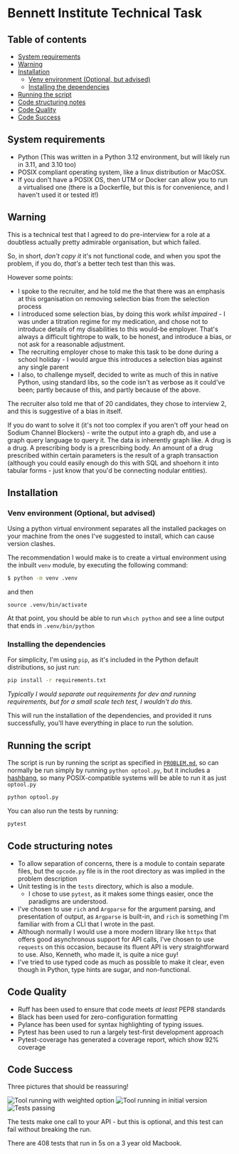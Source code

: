 # Bennett Institute Technical Task <!-- omit in toc -->

## Table of contents <!-- omit in toc -->

- [System requirements](#system-requirements)
- [Warning](#warning)
- [Installation](#installation)
  - [Venv environment (Optional, but advised)](#venv-environment-optional-but-advised)
  - [Installing the dependencies](#installing-the-dependencies)
- [Running the script](#running-the-script)
- [Code structuring notes](#code-structuring-notes)
- [Code Quality](#code-quality)
- [Code Success](#code-success)


## System requirements

- Python (This was written in a Python 3.12 environment, but will likely run in 3.11, and 3.10 too)
- POSIX compliant operating system, like a linux distribution or MacOSX.
- If you don't have a POSIX OS, then UTM or Docker can allow you to run a virtualised one (there is a Dockerfile, but this is for convenience, and I haven't used it or tested it!)

## Warning

This is a technical test that I agreed to do pre-interview for a role at a doubtless actually pretty admirable organisation, but which failed.

So, in short, _don't copy it_ it's not functional code, and when you spot the problem, if you do, _that's_ a better tech test than
this was.

However some points:

- I spoke to the recruiter, and he told me the that there was an emphasis at this organisation on removing selection bias from the selection process
- I introduced some selection bias, by doing this work _whilst impaired_ - I was under a titration regime for my medication, and chose not to introduce details of my disabilities to this would-be employer.  That's always a difficult tightrope to walk, to be honest, and introduce a bias, or not ask for a reasonable adjustment.
- The recruiting employer chose to make this task to be done during a school holiday - I would argue this introduces a selection bias against any single parent
- I also, to challenge myself, decided to write as much of this in native Python, using standard libs, so the code isn't as verbose as it could've been; partly because of this, and partly because of the above.

The recruiter also told me that of 20 candidates, they chose to interview 2, and this is suggestive of a bias in itself.

If you do want to solve it (it's not too complex if you aren't off your head on Sodium Channel Blockers) - write the output into a graph db, and use a graph query language to query it.  The data is inherently graph like.  A drug is a drug.  A prescribing body is a prescribing body.  An amount of a drug prescribed within certain parameters is the result of a graph transaction (although you could easily enough do this with SQL and shoehorn it into tabular forms - just know that you'd be connecting nodular entities).

## Installation

### Venv environment (Optional, but advised)

Using a python virtual environment separates all the installed packages on your machine from the ones I've suggested to install, which can cause version clashes.

The recommendation I would make is to create a virtual environment using the inbuilt `venv` module, by executing the following command:

```sh
$ python -m venv .venv
```

and then

```
source .venv/bin/activate
```

At that point, you should be able to run `which python` and see a line output that ends in `.venv/bin/python`

### Installing the dependencies

For simplicity, I'm using `pip`, as it's included in the Python default distributions, so just run:

```sh
pip install -r requirements.txt
```

_Typically I would separate out requirements for dev and running requirements, but for a small scale tech test, I wouldn't do this._

This will run the installation of the dependencies, and provided it runs successfully, you'll have everything in place to run the solution.

## Running the script

The script is run by running the script as specified in [`PROBLEM.md`](PROBLEM.md), so can normally be run simply by running `python optool.py`, but it includes a [hashbang](https://en.wikipedia.org/wiki/Shebang_%28Unix%29), so many POSIX-compatible systems will be able to run it as just `optool.py`

```sh
python optool.py
```

You can also run the tests by running:

```sh
pytest
```

## Code structuring notes

- To allow separation of concerns, there is a module to contain separate files, but the `opcode.py` file is in the root directory as was implied in the problem description
- Unit testing is in the `tests` directory, which is also a module.
  - I chose to use `pytest`, as it makes some things easier, once the paradigms are understood.
- I've chosen to use `rich` and `Argparse` for the argument parsing, and presentation of output, as `Argparse` is built-in, and `rich` is something I'm familiar with from a CLI that I wrote in the past.
- Although normally I would use a more modern library like `httpx` that offers good asynchronous support for API calls, I've chosen to use `requests` on this occasion, because its fluent API is very straightforward to use.  Also, Kenneth, who made it, is quite a nice guy!
- I've tried to use typed code as much as possible to make it clear, even though in Python, type hints are sugar, and non-functional.

## Code Quality
- Ruff has been used to ensure that code meets _at least_ PEP8 standards
- Black has been used for zero-configuration formatting
- Pylance has been used for syntax highlighting of typing issues.
- Pytest has been used to run a largely test-first development approach
- Pytest-coverage has generated a coverage report, which show 92% coverage

## Code Success
Three pictures that should be reassuring!

![Tool running with weighted option](imgs/tool_running_weighted.png)
![Tool running in initial version](imgs/tool_running.png)
![Tests passing](imgs/tests_passing.png)

The tests make one call to your API - but this is optional, and this test can fail without breaking the run.

There are 408 tests that run in 5s on a 3 year old Macbook.
